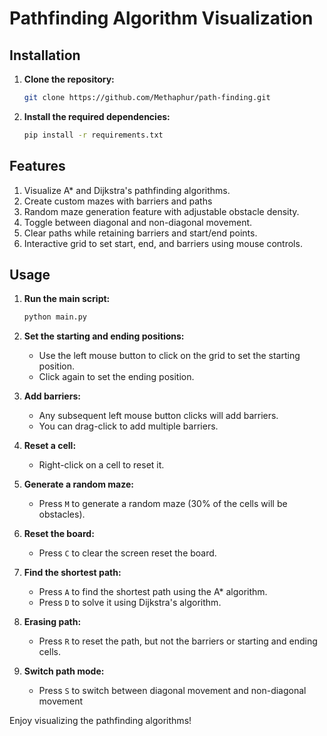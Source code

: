 # Pathfinding Algorithm Visualization

## Installation

1. **Clone the repository:**
    ```bash
    git clone https://github.com/Methaphur/path-finding.git 
    ```

2. **Install the required dependencies:**
    ```bash
    pip install -r requirements.txt
    ```

## Features
1. Visualize A* and Dijkstra's pathfinding algorithms.
2. Create custom mazes with barriers and paths
3. Random maze generation feature with adjustable obstacle density.
4. Toggle between diagonal and non-diagonal movement.
5. Clear paths while retaining barriers and start/end points.
6. Interactive grid to set start, end, and barriers using mouse controls.


## Usage

1. **Run the main script:**
    ```bash
    python main.py
    ```

2. **Set the starting and ending positions:**
    - Use the left mouse button to click on the grid to set the starting position.
    - Click again to set the ending position.

3. **Add barriers:**
    - Any subsequent left mouse button clicks will add barriers.
    - You can drag-click to add multiple barriers.

4. **Reset a cell:**
    - Right-click on a cell to reset it.

5. **Generate a random maze:**
    - Press `M` to generate a random maze (30% of the cells will be obstacles).

6. **Reset the board:**
    - Press `C` to clear the screen reset the board.

7. **Find the shortest path:**
    - Press `A` to find the shortest path using the A* algorithm.
    - Press `D` to solve it using Dijkstra's algorithm.

8. **Erasing path:**
    - Press `R` to reset the path, but not the barriers or starting and ending cells.

9. **Switch path mode:**
    - Press `S` to switch between diagonal movement and non-diagonal movement
    
Enjoy visualizing the pathfinding algorithms!
